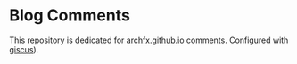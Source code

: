 # Blog Comments
This repository is dedicated for [archfx.github.io](archfx.github.io) comments. Configured with [giscus](https://giscus.app/)).
